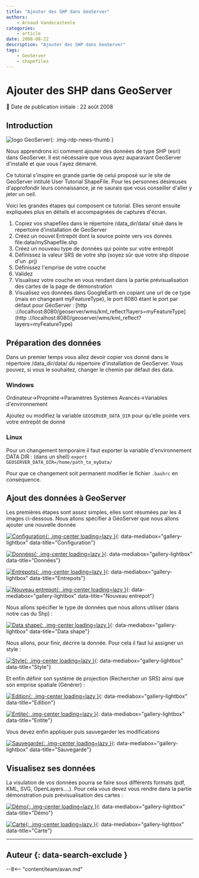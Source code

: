 ```yaml
---
title: "Ajouter des SHP dans GeoServer"
authors:
    - Arnaud Vandecasteele
categories:
    - article
date: 2008-08-22
description: "Ajouter des SHP dans GeoServer"
tags:
    - GeoServer
    - shapefiles
---
```


# Ajouter des SHP dans GeoServer

:calendar: Date de publication initiale : 22 août 2008

## Introduction

![logo GeoServer](https://cdn.geotribu.fr/img/logos-icones/logiciels_librairies/geoserver.png "logo GeoServer"){: .img-rdp-news-thumb }

Nous apprendrons ici comment ajouter des données de type SHP (esri) dans GeoServer. Il est nécéssaire que vous ayez auparavant GeoServer d'installé et que vous l'ayez démarré.

Ce tutorial s'inspire en grande partie de celui proposé sur le site de GeoServer intitulé User Tutorial ShapeFile. Pour les personnes désireuses d'approfondir leurs connaissance, je ne saurais que vous conseiller d'aller y jeter un oeil.

Voici les grandes étapes qui composent ce tutorial. Elles seront ensuite expliquées plus en détails et accompagnées de captures d'écran.

1. Copiez vos shapefiles dans le répertoire /data_dir/data/ situé dans le répertoire d'installation de GeoServer
2. Créez un nouvel Entrepôt dont la source pointe vers vos donnés file:data/myShapefile.shp
3. Créez un nouveau type de données qui pointe sur votre entrepôt
4. Définissez la valeur SRS de votre shp (soyez sûr que votre shp dispose d'un .prj)
5. Définissez l'emprise de votre couche
6. Validez
7. Visualisez votre couche en vous rendant dans la partie prévisualisation des cartes de la page de démonstration
8. Visualisez vos données dans GoogleEarth en copiant une url de ce type (mais en changeant myFeatureType), le port 8080 étant le port par défaut pour GéoServer : [http ://localhost:8080/geoserver/wms/kml_reflect?layers=myFeatureType](http ://localhost:8080/geoserver/wms/kml_reflect?layers=myFeatureType)

## Préparation des données

Dans un premier temps vous allez devoir copier vos donné dans le répertoire /data_dir/data/ du répertoire d'installation de GeoServer. Vous pouvez, si vous le souhaitez, changer le chemin par défaut des data.

### Windows

Ordinateur->Propriété->Paramètres Systèmes Avancés->Variables d'environnement

Ajoutez ou modifiez la variable `GEOSERVER_DATA_DIR` pour qu'elle pointe vers votre entrepôt de donné

### Linux

Pour un changement temporaire il faut exporter la variable d'environnement DATA DIR : (dans un shell) `export GEOSERVER_DATA_DIR=/home/path_to_myData/`

Pour que ce changement soit permanent modifier le fichier `.bashrc` en conséquence.

## Ajout des données à GeoServer

Les premières étapes sont assez simples, elles sont résumées par les 4 images ci-dessous. Nous allons spécifier à GéoServer que nous allons ajouter une nouvelle donnée

[![Configuration](http://ks356007.kimsufi.com/arno/geotribu/img_site/tutoriaux/geoserver/configuration.jpg "Configuration"){: .img-center loading=lazy }](http://ks356007.kimsufi.com/arno/geotribu/img_site/tutoriaux/geoserver/configuration.jpg "Configuration"){: data-mediabox="gallery-lightbox" data-title="Configuration"}

[![Données](http://ks356007.kimsufi.com/arno/geotribu/img_site/tutoriaux/geoserver/donnees.jpg "Données"){: .img-center loading=lazy }](http://ks356007.kimsufi.com/arno/geotribu/img_site/tutoriaux/geoserver/donnees.jpg "Données"){: data-mediabox="gallery-lightbox" data-title="Données"}

[![Entrepots](http://ks356007.kimsufi.com/arno/geotribu/img_site/tutoriaux/geoserver/entrepots.jpg "Entrepots"){: .img-center loading=lazy }](http://ks356007.kimsufi.com/arno/geotribu/img_site/tutoriaux/geoserver/entrepots.jpg "Entrepots"){: data-mediabox="gallery-lightbox" data-title="Entrepots"}

[![Nouveau entrepot](http://ks356007.kimsufi.com/arno/geotribu/img_site/tutoriaux/geoserver/nouveau_entrepot.jpg "Nouveau entrepot"){: .img-center loading=lazy }](http://ks356007.kimsufi.com/arno/geotribu/img_site/tutoriaux/geoserver/nouveau_entrepot.jpg "Nouveau entrepot"){: data-mediabox="gallery-lightbox" data-title="Nouveau entrepot"}

Nous allons spécifier le type de données que nous allons utiliser (dans notre cas du Shp) :

[![Data shape](http://ks356007.kimsufi.com/arno/geotribu/img_site/tutoriaux/geoserver/data_shape.jpg "Data shape"){: .img-center loading=lazy }](http://ks356007.kimsufi.com/arno/geotribu/img_site/tutoriaux/geoserver/data_shape.jpg "Data shape"){: data-mediabox="gallery-lightbox" data-title="Data shape"}

Nous allons, pour finir, décrire la donnée. Pour cela il faut lui assigner un style :

[![Style](http://ks356007.kimsufi.com/arno/geotribu/img_site/tutoriaux/geoserver/style.jpg "Style"){: .img-center loading=lazy }](http://ks356007.kimsufi.com/arno/geotribu/img_site/tutoriaux/geoserver/style.jpg "Style"){: data-mediabox="gallery-lightbox" data-title="Style"}

Et enfin définir son système de projection (Rechercher un SRS) ainsi que son emprise spatiale (Générer) :

[![Edition](http://ks356007.kimsufi.com/arno/geotribu/img_site/tutoriaux/geoserver/edition.jpg "Edition"){: .img-center loading=lazy }](http://ks356007.kimsufi.com/arno/geotribu/img_site/tutoriaux/geoserver/edition.jpg "Edition"){: data-mediabox="gallery-lightbox" data-title="Edition"}

[![Entite](http://ks356007.kimsufi.com/arno/geotribu/img_site/tutoriaux/geoserver/entite.jpg "Entite"){: .img-center loading=lazy }](http://ks356007.kimsufi.com/arno/geotribu/img_site/tutoriaux/geoserver/entite.jpg "Entite"){: data-mediabox="gallery-lightbox" data-title="Entite"}

Vous devez enfin appliquer puis sauvegarder les modifications

[![Sauvegarde](http://ks356007.kimsufi.com/arno/geotribu/img_site/tutoriaux/geoserver/sauvegarde.jpg "Sauvegarde"){: .img-center loading=lazy }](http://ks356007.kimsufi.com/arno/geotribu/img_site/tutoriaux/geoserver/sauvegarde.jpg "Sauvegarde"){: data-mediabox="gallery-lightbox" data-title="Sauvegarde"}

## Visualisez ses données

La visulation de vos données pourra se faire sous différents formats (pdf, KML, SVG, OpenLayers....). Pour cela vous devez vous rendre dans la partie démonstration puis prévisualisation des cartes :

[![Démo](http://ks356007.kimsufi.com/arno/geotribu/img_site/tutoriaux/geoserver/demo.jpg "Démo"){: .img-center loading=lazy }](http://ks356007.kimsufi.com/arno/geotribu/img_site/tutoriaux/geoserver/demo.jpg "Démo"){: data-mediabox="gallery-lightbox" data-title="Démo"}

[![Carte](http://ks356007.kimsufi.com/arno/geotribu/img_site/tutoriaux/geoserver/carte.jpg "Carte"){: .img-center loading=lazy }](http://ks356007.kimsufi.com/arno/geotribu/img_site/tutoriaux/geoserver/carte.jpg "Carte"){: data-mediabox="gallery-lightbox" data-title="Carte"}

----

## Auteur {: data-search-exclude }

--8<-- "content/team/avan.md"

